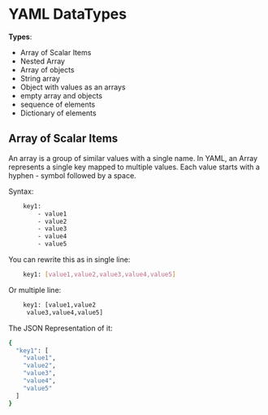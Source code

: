 # YAML DataTypes

**Types**:

- Array of Scalar Items
- Nested Array
- Array of objects
- String array
- Object with values as an arrays
- empty array and objects
- sequence of elements
- Dictionary of elements

## Array of Scalar Items

An array is a group of similar values with a single name. In YAML, an Array represents a single key mapped to multiple values. Each value starts with a hyphen - symbol followed by a space.

Syntax:

```bash
    key1:
        - value1
        - value2
        - value3
        - value4
        - value5
```

You can rewrite this as in single line:

```bash
    key1: [value1,value2,value3,value4,value5]
```

Or multiple line:

```bash
    key1: [value1,value2
     value3,value4,value5]
```

The JSON Representation of it:

```bash
{
  "key1": [
    "value1",
    "value2",
    "value3",
    "value4",
    "value5"
  ]
}
```

